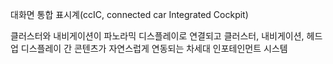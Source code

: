 대화면 통합 표시계(ccIC, connected car Integrated Cockpit)

클러스터와 내비게이션이 파노라믹 디스플레이로 연결되고 클러스터, 내비게이션, 헤드업 디스플레이 간 콘텐츠가 자연스럽게 연동되는 차세대 인포테인먼트 시스템